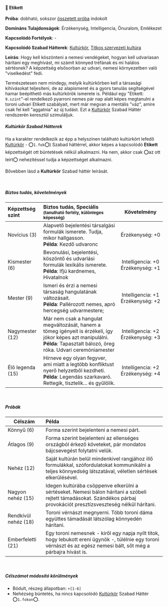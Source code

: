 #### 🔵 Etikett

**Próba**: dobható, sokszor [összetett próba](../020_kepzettsegrendszer.md#%C3%B6sszetett-k%C3%A9pzetts%C3%A9gpr%C3%B3ba-m%C3%A1sodlagos-pr%C3%B3badob%C3%A1sok) indokolt

**Domináns Tulajdonságok**: Érzékenység, Intelligencia, Önuralom, Emlékezet

**Kapcsolódó Fortélyok**: -

**Kapcsolódó Szabad Hátterek**: [Kultúrkör](../hatterek.szabad/kulturkor.md), [Titkos szervezeti kultúra](../hatterek.szabad/titkos_szervezeti_kultura.md)

**Leírás**: Hogy kell köszönteni a nemesi vendégeket, hogyan kell udvariasan hárítani egy meghívást, mi számít könnyed tréfának és mi halálos sértésnek? A képzettség elsősorban az udvari, nemesi környezetben való "viselkedést" fedi.

Természetesen nem mindegy, melyik kultúrkörben kell a társasági kihívásokat teljesíteni, de az alapismeret és a gyors tanulás segítségével hamar beépíthető más kultúrkörök ismerete is. Például egy "Etikett: `9.szint`"-el rendelkező pyarroni nemes pár nap alatt képes megtanulni a toroni udvari Etikett szabályait, mert már megvan a mentális "váz", amire csak fel kell "aggatnia" az új tudást. Ezt a  [Kultúrkör](../hatterek.szabad/kulturkor.md) Szabad Háttér rendszerén keresztül szimuláljuk.

##### Kultúrkör Szabad Hátterek
Ha a karakter rendelkezik az épp a helyszínen található kultúrkört lefedő [Kultúrkör](../hatterek.szabad/kulturkor.md) - ⭕`1.fok`⭕) Szabad háttérrel, akkor képes a kapcsolódó **Etikett** képzettségét ott büntetések nélkül alkalmazni. Ha nem, akkor csak ⭕az ott leírt⭕ nehezítéssel tudja a képzettséget alkalmazni.

Bővebben lásd a **Kultúrkör** Szabad háttér leírását.

<br />

##### Biztos tudás, követelmények

| Képzettség szint | Biztos tudás, Speciális <br /><sub>(tanulható fortély, különleges  képesség)</sub>                                                                                                 |                   Követelmény                    |
| :--------------- | :--------------------------------------------------------------------------------------------------------------------------------------------------------------------------------- | :----------------------------------------------: |
| Novícius (3)     | Alapvető bejelentési társalgási formulák ismerete. Tudja, mikor hallgasson.<br />**Példa**: Kezdő udvaronc                                                                         |               Érzékenység:&nbsp;+0               |
| Kismester (6)    | Bevonulási, bejelentési, köszöntő és udvarlási formulák lexikális ismerete.<br />**Példa**: Ifjú kardnemes, Hivatalnok                                                             | Intelligencia:&nbsp;+0<br />Érzékenység:&nbsp;+1 |
| Mester (9)       | Ismeri és érzi a nemesi társaság hangulatának változásait.<br />**Példa**: Pallérozott nemes, apró hercegség udvarmestere;                                                         | Intelligencia:&nbsp;+1<br />Érzékenység:&nbsp;+2 |
| Nagymester (12)  | Már nem csak a hangulat megváltozását, hanem a tömeg igényeit is érzékeli, így  jókor képes azt manipulálni. <br />**Példa**: Tapasztalt bálozó, öreg róka. Udvari ceremóniamester | Intelligencia:&nbsp;+2<br />Érzékenység:&nbsp;+3 |
| Élő legenda (15) | Hírneve egy olyan fegyver, ami miatt a legtöbb konfliktust nyerő helyzetből kezdheti. <br />**Példa**: Legendás szarkavaró. Rettegik, tisztelik... és gyűlölik.                    | Intelligencia:&nbsp;+2<br />Érzékenység:&nbsp;+4 |

<br />

##### Próbák

| Célszám              | Példa                                                                                                                                                                     |
| -------------------- | :------------------------------------------------------------------------------------------------------------------------------------------------------------------------ |
| Könnyű (6)           | Forma szerint bejelenteni a nemesi párt.                                                                                                                                  |
| Átlagos (9)          | Forma szerint bejelenteni az ellenséges országból érkező követeket, pár mondatos bájcsevegést folytatni velük.                                                            |
| Nehéz (12)           | Saját kultúrán belül mindenkivel rangjához illő formulákkal, szófordulatokat kommunikálni a teljes könnyedség látszatával, véletlen sértések elkerülésével.               |
| Nagyon nehéz (15)    | Idegen kultúrába csöppenve elkerülni a sértéseket. Nemesi bálon hárítani a szóbeli rejtett  támadásokat. Szándékos párbaj provokációt presztízsveszteség nélkül hárítani. |
| Rendkívül nehéz (18) | Toroni vérnászt megnyerni. Több toroni dáma együttes támadását látszólag könnyedén hárítani.                                                                              |
| Emberfeletti (21)    | Egy toroni nemesnek - kiről egy napja nyílt titok, hogy lebukott ereni ügynök -, túlélnie egy toroni vérnászt és az egész nemesi bált, sőt még a párbajra hívást is.      |

<br />

##### Célszámot módosító körülmények

- Bódult, részeg állapotban: `+[1-6]`
- Nehézség büntetés, ha nincs kapcsolódó [Kultúrkör](../hatterek.szabad/kulturkor.md) Szabad Háttér ⭕`1.fokon`⭕.
